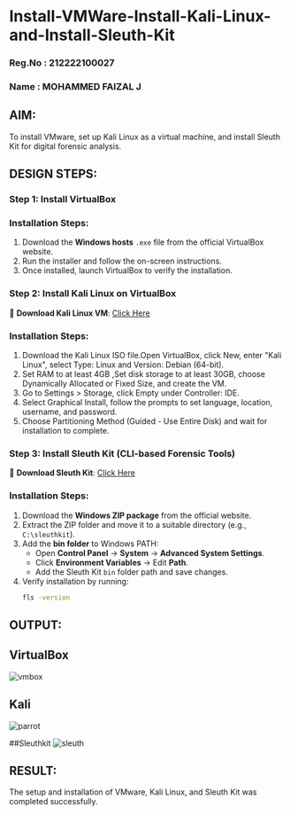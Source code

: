 # Install-VMWare-Install-Kali-Linux-and-Install-Sleuth-Kit
### Reg.No : 212222100027
### Name : MOHAMMED FAIZAL J
## AIM:

To install VMware, set up Kali Linux as a virtual machine, and install Sleuth Kit for digital forensic analysis.

## DESIGN STEPS:

### **Step 1: Install  VirtualBox**

### **Installation Steps:**
1. Download the **Windows hosts** `.exe` file from the official VirtualBox website.  
2. Run the installer and follow the on-screen instructions.  
3. Once installed, launch VirtualBox to verify the installation.


### **Step 2: Install Kali Linux on VirtualBox**
🔗 **Download Kali Linux VM**: [Click Here](https://www.kali.org/get-kali/#kali-virtual-machines)  

### **Installation Steps:**
1. Download the Kali Linux ISO file.Open VirtualBox, click New, enter "Kali Linux", select Type: Linux and Version: Debian (64-bit).  
2. Set RAM to at least 4GB ,Set disk storage to at least 30GB, choose Dynamically Allocated or Fixed Size, and create the VM. 
3. Go to Settings > Storage, click Empty under Controller: IDE. 
4. Select Graphical Install, follow the prompts to set language, location, username, and password.
5. Choose Partitioning Method (Guided - Use Entire Disk) and wait for installation to complete.


### **Step 3: Install Sleuth Kit (CLI-based Forensic Tools)**
🔗 **Download Sleuth Kit**: [Click Here](https://sleuthkit.org/download.php)  

### **Installation Steps:**
1. Download the **Windows ZIP package** from the official website.  
2. Extract the ZIP folder and move it to a suitable directory (e.g., `C:\sleuthkit`).  
3. Add the **bin folder** to Windows PATH:
   - Open **Control Panel** → **System** → **Advanced System Settings**.  
   - Click **Environment Variables** → Edit **Path**.  
   - Add the Sleuth Kit `bin` folder path and save changes.  
4. Verify installation by running:
   ```sh
   fls -version
   
## OUTPUT:
## VirtualBox
![vmbox](https://github.com/user-attachments/assets/0e9f7438-6d45-4ff2-88c4-9a37537561c3)

## Kali
![parrot](https://github.com/user-attachments/assets/a26c4181-bf49-44ab-9152-f281880751f9)

##Sleuthkit
![sleuth](https://github.com/user-attachments/assets/b6ed9592-1817-4a58-90ee-927f5b382656)


## RESULT:
The setup and installation of VMware, Kali Linux, and Sleuth Kit was completed successfully.
